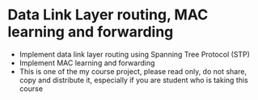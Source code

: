 # Data Link Layer routing, MAC learning and forwarding
* Implement data link layer routing using Spanning Tree Protocol (STP)
* Implement MAC learning and forwarding
* This is one of the my course project, please read only, do not share, copy and distribute it, especially if you are student who is taking this 
course 


